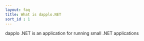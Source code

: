 ```yaml
---
layout: faq
title: What is dapplo.NET
sort_id : 1
---
```

dapplo .NET is an application for running small .NET applications